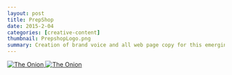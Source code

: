 ```yaml
---
layout: post
title: PrepShop
date: 2015-2-04
categories: [creative-content]
thumbnail: PrepshopLogo.png
summary: Creation of brand voice and all web page copy for this emerging business in the healthy eating industry.
---
```


<a class="zoom" href="{{ site.url }}/images/PrepShop-Pg1.png">
  <img alt="The Onion" src="{{ site.url }}/images/PrepShop-Pg1.png"/>
</a>

<a class="zoom" href="{{ site.url }}/images/PrepShop-Pg2.png">
  <img alt="The Onion" src="{{ site.url }}/images/PrepShop-Pg2.png"/>
</a>
